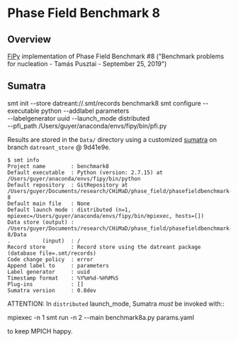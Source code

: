 # Phase Field Benchmark 8

## Overview

[FiPy](https://www.ctcms.nist.gov/fipy) implementation of 
Phase Field Benchmark #8 ("Benchmark problems for nucleation - Tamás 
Pusztai - September 25, 2019")

## Sumatra

smt init --store datreant://.smt/records benchmark8
smt configure --executable python --addlabel parameters \
  --labelgenerator uuid --launch_mode distributed \
  --pfi_path /Users/guyer/anaconda/envs/fipy/bin/pfi.py

Results are stored in the `Data/` directory using a customized
[sumatra](http://neuralensemble.org/sumatra/)
on branch `datreant_store` @ 9d41e9e.

```
$ smt info
Project name        : benchmark8
Default executable  : Python (version: 2.7.15) at /Users/guyer/anaconda/envs/fipy/bin/python
Default repository  : GitRepository at /Users/guyer/Documents/research/CHiMaD/phase_field/phasefieldbenchmark-8
Default main file   : None
Default launch mode : distributed (n=1, mpiexec=/Users/guyer/anaconda/envs/fipy/bin/mpiexec, hosts=[])
Data store (output) : /Users/guyer/Documents/research/CHiMaD/phase_field/phasefieldbenchmark-8/Data
.          (input)  : /
Record store        : Record store using the datreant package (database file=.smt/records)
Code change policy  : error
Append label to     : parameters
Label generator     : uuid
Timestamp format    : %Y%m%d-%H%M%S
Plug-ins            : []
Sumatra version     : 0.8dev
```


ATTENTION: In `distributed` launch_mode, Sumatra *must* be invoked with::

  mpiexec -n 1 smt run -n 2 --main benchmark8a.py params.yaml

to keep MPICH happy.
